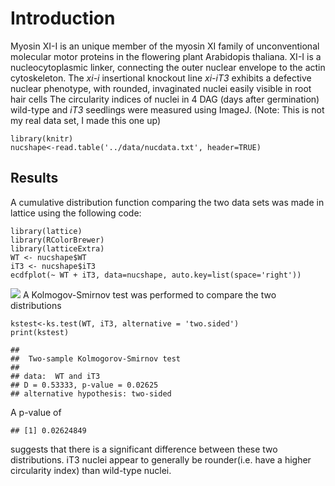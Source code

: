 Introduction
============

Myosin XI-I is an unique member of the myosin XI family of
unconventional molecular motor proteins in the flowering plant
Arabidopis thaliana. XI-I is a nucleocytoplasmic linker, connecting the
outer nuclear envelope to the actin cytoskeleton. The *xi-i* insertional
knockout line *xi-iT3* exhibits a defective nuclear phenotype, with
rounded, invaginated nuclei easily visible in root hair cells The
circularity indices of nuclei in 4 DAG (days after germination)
wild-type and *iT3* seedlings were measured using ImageJ. (Note: This is
not my real data set, I made this one up)

    library(knitr)
    nucshape<-read.table('../data/nucdata.txt', header=TRUE)

Results
-------

A cumulative distribution function comparing the two data sets was made
in lattice using the following code:

    library(lattice)
    library(RColorBrewer)
    library(latticeExtra)
    WT <- nucshape$WT
    iT3 <- nucshape$iT3
    ecdfplot(~ WT + iT3, data=nucshape, auto.key=list(space='right'))

![](../plots/nucshapeecdf.png) 
A Kolmogov-Smirnov test was performed to compare the two distributions

    kstest<-ks.test(WT, iT3, alternative = 'two.sided')
    print(kstest)

    ## 
    ##  Two-sample Kolmogorov-Smirnov test
    ## 
    ## data:  WT and iT3
    ## D = 0.53333, p-value = 0.02625
    ## alternative hypothesis: two-sided

A p-value of

    ## [1] 0.02624849

suggests that there is a significant difference between these two
distributions. iT3 nuclei appear to generally be rounder(i.e. have a
higher circularity index) than wild-type nuclei.
